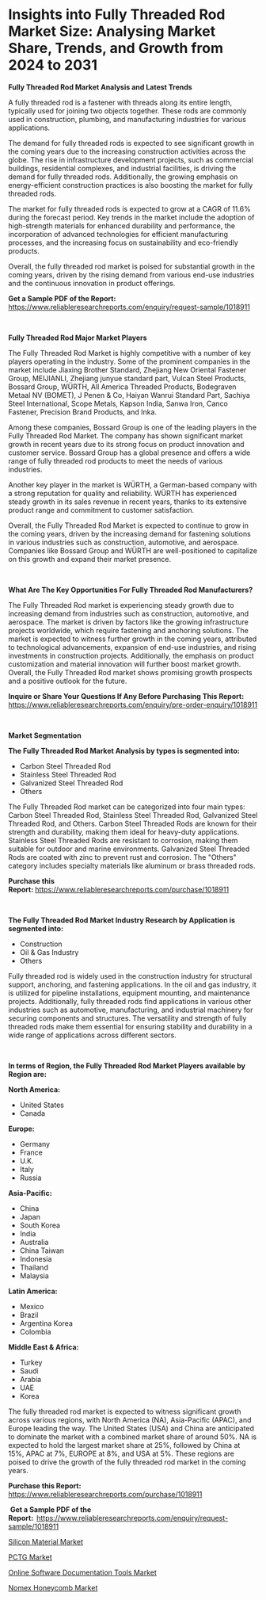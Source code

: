 <p><h1>Insights into Fully Threaded Rod Market Size: Analysing Market Share, Trends, and Growth from 2024 to 2031</h1></p><p><strong>Fully Threaded Rod Market Analysis and Latest Trends</strong></p>
<p><p>A fully threaded rod is a fastener with threads along its entire length, typically used for joining two objects together. These rods are commonly used in construction, plumbing, and manufacturing industries for various applications.</p><p>The demand for fully threaded rods is expected to see significant growth in the coming years due to the increasing construction activities across the globe. The rise in infrastructure development projects, such as commercial buildings, residential complexes, and industrial facilities, is driving the demand for fully threaded rods. Additionally, the growing emphasis on energy-efficient construction practices is also boosting the market for fully threaded rods.</p><p>The market for fully threaded rods is expected to grow at a CAGR of 11.6% during the forecast period. Key trends in the market include the adoption of high-strength materials for enhanced durability and performance, the incorporation of advanced technologies for efficient manufacturing processes, and the increasing focus on sustainability and eco-friendly products.</p><p>Overall, the fully threaded rod market is poised for substantial growth in the coming years, driven by the rising demand from various end-use industries and the continuous innovation in product offerings.</p></p>
<p><strong>Get a Sample PDF of the Report:&nbsp;</strong> <a href="https://www.reliableresearchreports.com/enquiry/request-sample/1018911">https://www.reliableresearchreports.com/enquiry/request-sample/1018911</a></p>
<p>&nbsp;</p>
<p><strong>Fully Threaded Rod Major Market Players</strong></p>
<p><p>The Fully Threaded Rod Market is highly competitive with a number of key players operating in the industry. Some of the prominent companies in the market include Jiaxing Brother Standard, Zhejiang New Oriental Fastener Group, MEIJIANLI, Zhejiang junyue standard part, Vulcan Steel Products, Bossard Group, WÜRTH, All America Threaded Products, Bodegraven Metaal NV (BOMET), J Penen & Co, Haiyan Wanrui Standard Part, Sachiya Steel International, Scope Metals, Kapson India, Sanwa Iron, Canco Fastener, Precision Brand Products, and Inka.</p><p>Among these companies, Bossard Group is one of the leading players in the Fully Threaded Rod Market. The company has shown significant market growth in recent years due to its strong focus on product innovation and customer service. Bossard Group has a global presence and offers a wide range of fully threaded rod products to meet the needs of various industries.</p><p>Another key player in the market is WÜRTH, a German-based company with a strong reputation for quality and reliability. WÜRTH has experienced steady growth in its sales revenue in recent years, thanks to its extensive product range and commitment to customer satisfaction.</p><p>Overall, the Fully Threaded Rod Market is expected to continue to grow in the coming years, driven by the increasing demand for fastening solutions in various industries such as construction, automotive, and aerospace. Companies like Bossard Group and WÜRTH are well-positioned to capitalize on this growth and expand their market presence.</p></p>
<p>&nbsp;</p>
<p><strong>What Are The Key Opportunities For Fully Threaded Rod Manufacturers?</strong></p>
<p><p>The Fully Threaded Rod market is experiencing steady growth due to increasing demand from industries such as construction, automotive, and aerospace. The market is driven by factors like the growing infrastructure projects worldwide, which require fastening and anchoring solutions. The market is expected to witness further growth in the coming years, attributed to technological advancements, expansion of end-use industries, and rising investments in construction projects. Additionally, the emphasis on product customization and material innovation will further boost market growth. Overall, the Fully Threaded Rod market shows promising growth prospects and a positive outlook for the future.</p></p>
<p><strong>Inquire or Share Your Questions If Any Before Purchasing This Report:</strong> <a href="https://www.reliableresearchreports.com/enquiry/pre-order-enquiry/1018911">https://www.reliableresearchreports.com/enquiry/pre-order-enquiry/1018911</a></p>
<p>&nbsp;</p>
<p><strong>Market Segmentation</strong></p>
<p><strong>The Fully Threaded Rod Market Analysis by types is segmented into:</strong></p>
<p><ul><li>Carbon Steel Threaded Rod</li><li>Stainless Steel Threaded Rod</li><li>Galvanized Steel Threaded Rod</li><li>Others</li></ul></p>
<p><p>The Fully Threaded Rod market can be categorized into four main types: Carbon Steel Threaded Rod, Stainless Steel Threaded Rod, Galvanized Steel Threaded Rod, and Others. Carbon Steel Threaded Rods are known for their strength and durability, making them ideal for heavy-duty applications. Stainless Steel Threaded Rods are resistant to corrosion, making them suitable for outdoor and marine environments. Galvanized Steel Threaded Rods are coated with zinc to prevent rust and corrosion. The "Others" category includes specialty materials like aluminum or brass threaded rods.</p></p>
<p><strong>Purchase this Report:&nbsp;</strong><a href="https://www.reliableresearchreports.com/purchase/1018911">https://www.reliableresearchreports.com/purchase/1018911</a></p>
<p>&nbsp;</p>
<p><strong>The Fully Threaded Rod Market Industry Research by Application is segmented into:</strong></p>
<p><ul><li>Construction</li><li>Oil & Gas Industry</li><li>Others</li></ul></p>
<p><p>Fully threaded rod is widely used in the construction industry for structural support, anchoring, and fastening applications. In the oil and gas industry, it is utilized for pipeline installations, equipment mounting, and maintenance projects. Additionally, fully threaded rods find applications in various other industries such as automotive, manufacturing, and industrial machinery for securing components and structures. The versatility and strength of fully threaded rods make them essential for ensuring stability and durability in a wide range of applications across different sectors.</p></p>
<p>&nbsp;</p>
<p><strong>In terms of Region, the Fully Threaded Rod Market Players available by Region are:</strong></p>
<p>
    <p> <strong> North America: </strong>
        <ul>
            <li>United States</li>
            <li>Canada</li>
        </ul>
        </p> 
    <p> <strong> Europe: </strong>
        <ul>
            <li>Germany</li>
            <li>France</li>
            <li>U.K.</li>
            <li>Italy</li>
            <li>Russia</li>
        </ul>
        </p> 
    <p> <strong> Asia-Pacific: </strong>
        <ul>
            <li>China</li>
            <li>Japan</li>
            <li>South Korea</li>
            <li>India</li>
            <li>Australia</li>
            <li>China Taiwan</li>
            <li>Indonesia</li>
            <li>Thailand</li>
            <li>Malaysia</li>
        </ul>
        </p> 
    <p> <strong> Latin America: </strong>
        <ul>
            <li>Mexico</li>
            <li>Brazil</li>
            <li>Argentina Korea</li>
            <li>Colombia</li>
        </ul>
        </p> 
    <p> <strong> Middle East & Africa: </strong>
        <ul>
            <li>Turkey</li>
            <li>Saudi</li>
            <li>Arabia</li>
            <li>UAE</li>
            <li>Korea</li>
        </ul>
    </p>
    </p>
<p><p>The fully threaded rod market is expected to witness significant growth across various regions, with North America (NA), Asia-Pacific (APAC), and Europe leading the way. The United States (USA) and China are anticipated to dominate the market with a combined market share of around 50%. NA is expected to hold the largest market share at 25%, followed by China at 15%, APAC at 7%, EUROPE at 8%, and USA at 5%. These regions are poised to drive the growth of the fully threaded rod market in the coming years.</p></p>
<p><strong>Purchase this Report: </strong><a href="https://www.reliableresearchreports.com/purchase/1018911">https://www.reliableresearchreports.com/purchase/1018911</a></p>
<p>&nbsp;<strong>Get a Sample PDF of the Report:&nbsp;&nbsp;</strong><a href="https://www.reliableresearchreports.com/enquiry/request-sample/1018911">https://www.reliableresearchreports.com/enquiry/request-sample/1018911</a></p>
<p><strong></strong></p>
<p><p><a href="https://spotless-saver-8fd.notion.site/Silicon-Material-Market-Offer-Valuable-Insights-into-Market-Size-Market-Share-Market-Trends-and-P-e2987a69c27a45fbabe9cb0a242e41dd">Silicon Material Market</a></p><p><a href="https://github.com/julyju69/Market-Research-Report-List-2/blob/main/pctg-market.md">PCTG Market</a></p><p><a href="https://view.publitas.com/reportprime-1/online-software-documentation-tools-market-research-report-forecasted-for-period-from-2023-2030-by-market-type-market-application-and-region/">Online Software Documentation Tools Market</a></p><p><a href="https://github.com/gdfhhhj/Market-Research-Report-List-3/blob/main/nomex-honeycomb-market.md">Nomex Honeycomb Market</a></p></p>